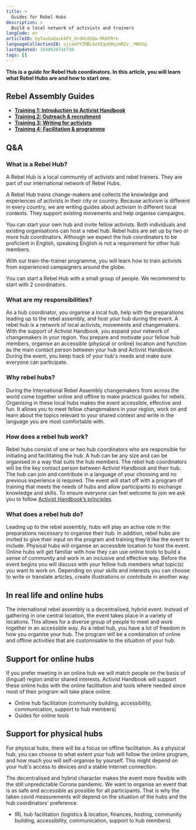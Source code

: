 ```yaml
---
title: >
  Guides for Rebel Hubs
description: >
  Build a local network of activists and trainers
langCode: en
articleID: GyTxuGoQxskkFX_9rdHLO5Qw-MkKFRrk
languageCollectionID: ojiaeVYZMBL6etEga68qimMZv_-MAVGp
lastUpdated: 1648628716730
tags: []
---
```


**This is a guide for Rebel Hub coordinators. In this article, you will learn what Rebel Hubs are and how to start one.**

## Rebel Assembly Guides

-   [**Training 1: Introduction to Activist Handbook**](/support/hub/introduction)
-   [**Training 2: Outreach & recruitment**](/support/hub/outreach)
-   [**Training 3: Writing for activists**](/support/hub/writing)
-   [**Training 4: Facilitation & programme**](/support/hub/facilitating)

## Q&A

### What is a Rebel Hub?

A Rebel Hub is a local community of activists and rebel trainers. They are part of our international network of Rebel Hubs.

A Rebel Hub trains change-makers and collects the knowledge and experiences of activists in their city or country. Because activism is different in every country, we are writing guides about activism in different local contexts. They support existing movements and help organise campaigns.

You can start your own hub and invite fellow activists. Both individuals and existing organisations can host a rebel hub. Rebel hubs are set up by two or more hub coordinators. Although we expect the hub coordinators to be proficient in English, speaking English is not a requirement for other hub members.

With our train-the-trainer programme, you will learn how to train activists from experienced campaigners around the globe.

You can start a Rebel Hub with a small group of people. We recommend to start with 2 coordinators.

### What are my responsibilities?

As a hub coordinator, you organise a local hub, help with the preparations leading up to the rebel assembly, and host your hub during the event. A rebel hub is a network of local activists, movements and changemakers. With the support of Activist Handbook, you expand your network of changemakers in your region. You prepare and motivate your fellow hub members, organise an accessible (physical or online) location and function as the main contact person between your hub and Activist Handbook. During the event, you keep track of your hub's needs and make sure everyone can participate.

### **Why rebel hubs?**

During the International Rebel Assembly changemakers from across the world come together online and offline to make practical guides for rebels. Organising in these local hubs makes the event accessible, effective and fun. It allows you to meet fellow changemakers in your region, work on and learn about the topics relevant to your shared context and write in the language you are most comfortable with.

### **How does a rebel hub work?**

Rebel hubs consist of one or two hub coordinators who are responsible for initiating and facilitating the hub. A hub can be any size and can be organised in a way that suits the hub members. The rebel hub coordinators will be the key contact person between Activist Handbook and their hub. The hub can join and contribute in a language of your choosing and no previous experience is required. The event will start off with a program of training that meets the needs of hubs and allow participants to exchange knowledge and skills. To ensure everyone can feel welcome to join we ask you to follow [Activist Handbook’s principles](/about/principles).

### **What does a rebel hub do?**

Leading up to the rebel assembly, hubs will play an active role in the preparations necessary to organise their hub. In addition, rebel hubs are invited to give their input on the program and training they’d like the event to include. Physical hubs will organise an accessible location to host the event. Online hubs will get familiar with how they can use online tools to build a sense of community and work in an inclusive and effective way. Before the event begins you will discuss with your fellow hub members what topic(s) you want to work on. Depending on your skills and interests you can choose to write or translate articles, create illustrations or contribute in another way.

## **In real life and online hubs**

The international rebel assembly is a decentralised, hybrid event. Instead of gathering in one central location, the event takes place in a variety of locations. This allows for a diverse group of people to meet and work together in an accessible way. As a rebel hub, you have a lot of freedom in how you organise your hub. The program will be a combination of online and offline activities that are customisable to the situation of your hub.

## **Support for online hubs**

If you prefer meeting in an online hub we will match people on the basis of (lingual) region and/or shared interests. Activist Handbook will support these online hubs with the online facilitation and tools where needed since most of their program will take place online.

-   Online hub facilitation (community building, accessibility, communication, support to hub members)
-   Guides for online tools

## **Support for physical hubs**

For physical hubs, there will be a focus on offline facilitation. As a physical hub, you can choose to what extent your hub will follow the online program, and how much you will self-organise by yourself. This might depend on your hub's access to devices and a stable internet connection.

The decentralised and hybrid character makes the event more flexible with the still unpredictable Corona pandemic. We want to organise an event that is as safe and accessible as possible for all participants. That is why the taken covid measurements will depend on the situation of the hubs and the hub coordinators' preference.

-   IRL hub facilitation (logistics & location, finances, hosting, community building, accessibility, communication, support to hub members)